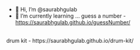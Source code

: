 - 👋 Hi, I’m @saurabhgulab
- 🌱 I’m currently learning ...
guess a number - https://saurabhgulab.github.io/guessNumber/
<br/>
drum kit - https://saurabhgulab.github.io/drum-kit/
<!---
saurabhgulab/saurabhgulab is a ✨ special ✨ repository because its `README.md` (this file) appears on your GitHub profile.
You can click the Preview link to take a look at your changes.
--->

